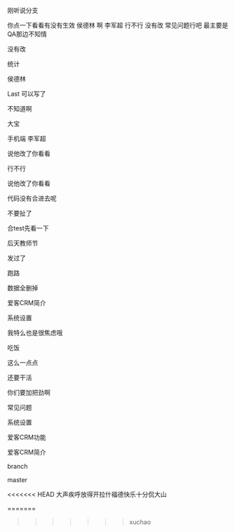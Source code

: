 刚听说分支

你点一下看看有没有生效 侯德林 啊 李军超 行不行 没有改 常见问题行吧  最主要是QA那边不知情 

没有改

统计



侯德林



Last 可以写了

不知道啊

大宝

手机端 李军超

说他改了你看看

行不行

说他改了你看看

代码没有合进去呢

不要扯了



合test先看一下

后天教师节

发过了

跑路

数据全删掉

爱客CRM简介

系统设置

我特么也是很焦虑哦

吃饭

这么一点点

还要干活

你们要加把劲啊

常见问题

系统设置

爱客CRM功能

爱客CRM简介

branch

master

<<<<<<< HEAD
大声疾呼放得开拉什福德快乐十分侃大山

=======
>>>>>>> xuchao
